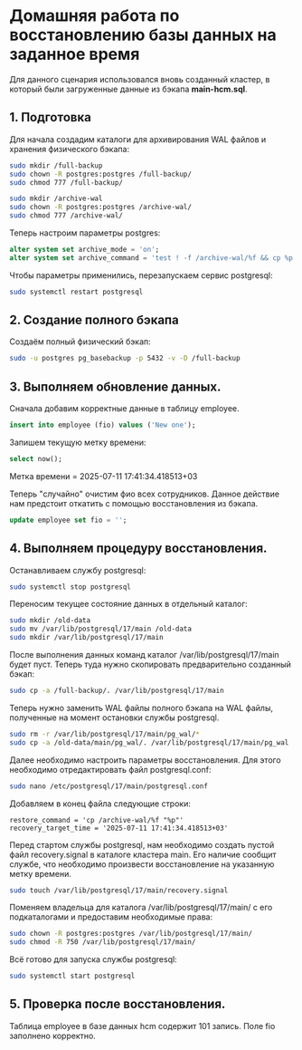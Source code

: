 # Домашняя работа по восстановлению базы данных на заданное время

Для данного сценария использовался вновь созданный кластер, в который были загруженные данные из бэкапа **main-hcm.sql**.

## 1. Подготовка
Для начала создадим каталоги для архивирования WAL файлов и хранения физического бэкапа:

```bash
sudo mkdir /full-backup
sudo chown -R postgres:postgres /full-backup/
sudo chmod 777 /full-backup/

sudo mkdir /archive-wal
sudo chown -R postgres:postgres /archive-wal/
sudo chmod 777 /archive-wal/
```

Теперь настроим параметры postgres:
```SQL
alter system set archive_mode = 'on';
alter system set archive_command = 'test ! -f /archive-wal/%f && cp %p /archive-wal/%f';
```

Чтобы параметры применились, перезапускаем сервис postgresql:

```bash
sudo systemctl restart postgresql
```

## 2. Создание полного бэкапа
Создаём полный физический бэкап:
```bash
sudo -u postgres pg_basebackup -p 5432 -v -D /full-backup
```

## 3. Выполняем обновление данных.
Сначала добавим корректные данные в таблицу employee.

```SQL
insert into employee (fio) values ('New one');
```

Запишем текущую метку времени:
```SQL
select now();
```
Метка времени = 2025-07-11 17:41:34.418513+03

Теперь "случайно" очистим фио всех сотрудников. Данное действие нам предстоит откатить с помощью восстановления из бэкапа.
```SQL
update employee set fio = '';
```

## 4. Выполняем процедуру восстановления.
Останавливаем службу postgresql:
```bash
sudo systemctl stop postgresql
```

Переносим текущее состояние данных в отдельный каталог:
```bash
sudo mkdir /old-data
sudo mv /var/lib/postgresql/17/main /old-data
sudo mkdir /var/lib/postgresql/17/main
```

После выполнения данных команд каталог /var/lib/postgresql/17/main будет пуст. Теперь туда нужно скопировать предварительно созданный бэкап:
```bash
sudo cp -a /full-backup/. /var/lib/postgresql/17/main
```

Теперь нужно заменить WAL файлы полного бэкапа на WAL файлы, полученные на момент остановки службы postgresql.
```bash
sudo rm -r /var/lib/postgresql/17/main/pg_wal/*
sudo cp -a /old-data/main/pg_wal/. /var/lib/postgresql/17/main/pg_wal
```

Далее необходимо настроить параметры восстановления. Для этого необходимо отредактировать файл postgresql.conf:
```bash
sudo nano /etc/postgresql/17/main/postgresql.conf
```

Добавляем в конец файла следующие строки:
```
restore_command = 'cp /archive-wal/%f "%p"'
recovery_target_time = '2025-07-11 17:41:34.418513+03'
```

Перед стартом службы postgresql, нам необходимо создать пустой файл recovery.signal в каталоге кластера main. Его наличие сообщит службе, что необходимо произвести восстановление на указанную метку времени.
```bash
sudo touch /var/lib/postgresql/17/main/recovery.signal
```

Поменяем владельца для каталога /var/lib/postgresql/17/main/ с его подкаталогами и предоставим необходимые права:
```bash
sudo chown -R postgres:postgres /var/lib/postgresql/17/main/
sudo chmod -R 750 /var/lib/postgresql/17/main/
```

Всё готово для запуска службы postgresql:
```bash
sudo systemctl start postgresql
```

## 5. Проверка после восстановления.
Таблица employee в базе данных hcm содержит 101 запись. Поле fio заполнено корректно.